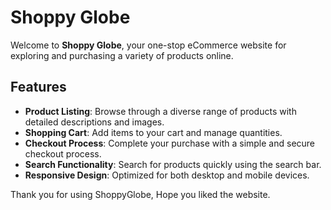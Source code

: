 # Shoppy Globe

Welcome to **Shoppy Globe**, your one-stop eCommerce website for exploring and purchasing a variety of products online. 

## Features

- **Product Listing**: Browse through a diverse range of products with detailed descriptions and images.
- **Shopping Cart**: Add items to your cart and manage quantities.
- **Checkout Process**: Complete your purchase with a simple and secure checkout process.
- **Search Functionality**: Search for products quickly using the search bar.
- **Responsive Design**: Optimized for both desktop and mobile devices.

Thank you for using ShoppyGlobe, Hope you liked the website.



